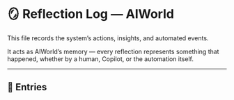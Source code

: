 # 🪞 Reflection Log — AIWorld

This file records the system’s actions, insights, and automated events.

It acts as AIWorld’s memory — every reflection represents something that happened, whether by a human, Copilot, or the automation itself.

---

## 🧩 Entries
